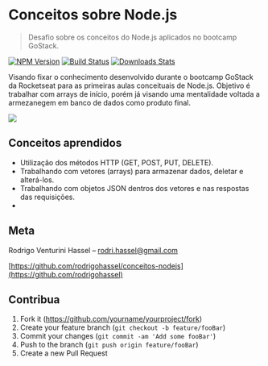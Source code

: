 # Conceitos sobre Node.js
> Desafio sobre os conceitos do Node.js aplicados no bootcamp GoStack.

[![NPM Version][npm-image]][npm-url]
[![Build Status][travis-image]][travis-url]
[![Downloads Stats][npm-downloads]][npm-url]

Visando fixar o conhecimento desenvolvido durante o bootcamp GoStack da Rocketseat para as primeiras aulas conceituais de Node.js.
Objetivo é trabalhar com arrays de início, porém já visando uma mentalidade voltada a armezanegem em banco de dados como produto final.


![](header.png)

## Conceitos aprendidos

- Utilização dos métodos HTTP (GET, POST, PUT, DELETE).
- Trabalhando com vetores (arrays) para armazenar dados, deletar e alterá-los.
- Trabalhando com objetos JSON dentros dos vetores e nas respostas das requisições.
- 

## Meta

Rodrigo Venturini Hassel – rodri.hassel@gmail.com

[https://github.com/rodrigohassel/conceitos-nodejs](https://github.com/rodrigohassel)

## Contribua

1. Fork it (<https://github.com/yourname/yourproject/fork>)
2. Create your feature branch (`git checkout -b feature/fooBar`)
3. Commit your changes (`git commit -am 'Add some fooBar'`)
4. Push to the branch (`git push origin feature/fooBar`)
5. Create a new Pull Request

<!-- Markdown link & img dfn's -->
[npm-image]: https://img.shields.io/npm/v/datadog-metrics.svg?style=flat-square
[npm-url]: https://npmjs.org/package/datadog-metrics
[npm-downloads]: https://img.shields.io/npm/dm/datadog-metrics.svg?style=flat-square
[travis-image]: https://img.shields.io/travis/dbader/node-datadog-metrics/master.svg?style=flat-square
[travis-url]: https://travis-ci.org/dbader/node-datadog-metrics
[wiki]: https://github.com/yourname/yourproject/wiki
